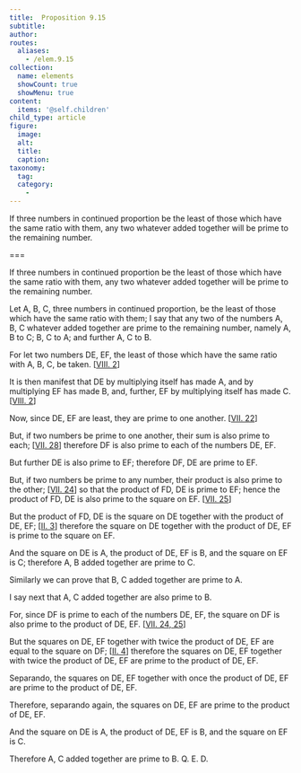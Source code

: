 ```yaml
---
title:  Proposition 9.15
subtitle: 
author:
routes:
  aliases:
    - /elem.9.15
collection:
  name: elements
  showCount: true
  showMenu: true
content:
  items: '@self.children'
child_type: article
figure:
  image:
  alt:
  title:
  caption:
taxonomy:
  tag:
  category:
    - 
---
```


<p>
       <hi rend="ital">If three numbers in continued proportion be the least of those which have the same ratio with them, any two whatever added together will be prime to the remaining number.</hi>
      </p>

===

<p>
       <span class="ital">If three numbers in continued proportion be the least of those which have the same ratio with them, any two whatever added together will be prime to the remaining number.</span>
      </p>

<p>Let <span class="ital">A</span>, <span class="ital">B</span>, <span class="ital">C</span>, three numbers in continued proportion, be the least of those which have the same ratio with them; I say that any two of the numbers <span class="ital">A</span>, <span class="ital">B</span>, <span class="ital">C</span> whatever added together are prime to the remaining number, namely <span class="ital">A</span>, <span class="ital">B</span> to <span class="ital">C</span>; <span class="ital">B</span>, <span class="ital">C</span> to <span class="ital">A</span>; and further <span class="ital">A</span>, <span class="ital">C</span> to <span class="ital">B</span>. 
      </p>

<p>For let two numbers <span class="ital">DE</span>, <span class="ital">EF</span>, the least of those which have the same ratio with <span class="ital">A</span>, <span class="ital">B</span>, <span class="ital">C</span>, be taken. [<a href="/elem.8.2">VIII. 2</a>] </p>

<p>It is then manifest that <span class="ital">DE</span> by multiplying itself has made <span class="ital">A</span>, and by multiplying <span class="ital">EF</span> has made <span class="ital">B</span>, and, further, <span class="ital">EF</span> by multiplying itself has made <span class="ital">C</span>. [<a href="/elem.8.2">VIII. 2</a>] </p>

<p>Now, since <span class="ital">DE</span>, <span class="ital">EF</span> are least, they are prime to one another. [<a href="/elem.7.22">VII. 22</a>] </p>

<p>But, if two numbers be prime to one another, their sum is also prime to each; [<a href="/elem.7.28">VII. 28</a>] therefore <span class="ital">DF</span> is also prime to each of the numbers <span class="ital">DE</span>, <span class="ital">EF</span>. </p>

<p>But further <span class="ital">DE</span> is also prime to <span class="ital">EF</span>; therefore <span class="ital">DF</span>, <span class="ital">DE</span> are prime to <span class="ital">EF</span>. </p>

<p>But, if two numbers be prime to any number, their product is also prime to the other; [<a href="/elem.7.24">VII. 24</a>] so that the product of <span class="ital">FD</span>, <span class="ital">DE</span> is prime to <span class="ital">EF</span>; hence the product of <span class="ital">FD</span>, <span class="ital">DE</span> is also prime to the square on <span class="ital">EF</span>. [<a href="/elem.7.25">VII. 25</a>] </p>

<p>But the product of <span class="ital">FD</span>, <span class="ital">DE</span> is the square on <span class="ital">DE</span> together with the product of <span class="ital">DE</span>, <span class="ital">EF</span>; [<a href="/elem.2.3">II. 3</a>] therefore the square on <span class="ital">DE</span> together with the product of <span class="ital">DE</span>, <span class="ital">EF</span> is prime to the square on <span class="ital">EF</span>. </p>

<p>And the square on <span class="ital">DE</span> is <span class="ital">A</span>, the product of <span class="ital">DE</span>, <span class="ital">EF</span> is <span class="ital">B</span>, and the square on <span class="ital">EF</span> is <span class="ital">C</span>; therefore <span class="ital">A</span>, <span class="ital">B</span> added together are prime to <span class="ital">C</span>. <pb n="405"/></p>

<p>Similarly we can prove that <span class="ital">B</span>, <span class="ital">C</span> added together are prime to <span class="ital">A</span>. </p>

<p>I say next that <span class="ital">A</span>, <span class="ital">C</span> added together are also prime to <span class="ital">B</span>. </p>

<p>For, since <span class="ital">DF</span> is prime to each of the numbers <span class="ital">DE</span>, <span class="ital">EF</span>, the square on <span class="ital">DF</span> is also prime to the product of <span class="ital">DE</span>, <span class="ital">EF</span>. [<a href="/elem.7.24 elem.7.25">VII. 24, 25</a>] </p>

<p>But the squares on <span class="ital">DE</span>, <span class="ital">EF</span> together with twice the product of <span class="ital">DE</span>, <span class="ital">EF</span> are equal to the square on <span class="ital">DF</span>; [<a href="/elem.2.4">II. 4</a>] therefore the squares on <span class="ital">DE</span>, <span class="ital">EF</span> together with twice the product of <span class="ital">DE</span>, <span class="ital">EF</span> are prime to the product of <span class="ital">DE</span>, <span class="ital">EF</span>. </p>

<p><foreign lang="la">Separando</foreign>, the squares on <span class="ital">DE</span>, <span class="ital">EF</span> together with once the product of <span class="ital">DE</span>, <span class="ital">EF</span> are prime to the product of <span class="ital">DE</span>, <span class="ital">EF</span>. </p>

<p>Therefore, <foreign lang="la">separando</foreign> again, the squares on <span class="ital">DE</span>, <span class="ital">EF</span> are prime to the product of <span class="ital">DE</span>, <span class="ital">EF</span>. </p>

<p>And the square on <span class="ital">DE</span> is <span class="ital">A</span>, the product of <span class="ital">DE</span>, <span class="ital">EF</span> is <span class="ital">B</span>, and the square on <span class="ital">EF</span> is <span class="ital">C</span>. </p>

<p>Therefore <span class="ital">A</span>, <span class="ital">C</span> added together are prime to <span class="ital">B</span>. Q. E. D.</p>
